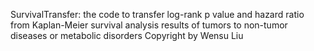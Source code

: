 SurvivalTransfer: the code to transfer log-rank p value and hazard ratio from Kaplan-Meier survival analysis results of tumors to non-tumor diseases or metabolic disorders
Copyright by Wensu Liu
